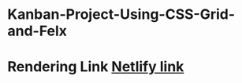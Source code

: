# Kanban-Project-Using-CSS-Grid-and-Felx
# Rendering Link [Netlify link](https://kanban-developedbytarek.netlify.app/)

